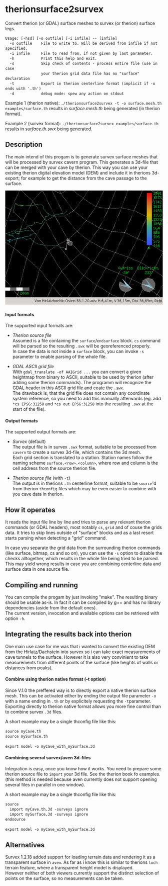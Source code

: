 # therionsurface2survex
Convert therion (or GDAL) surface meshes to survex (or therion) surface legs.

```
Usage: [-hsd] [-o outfile] [-i infile] -- [infile]
  -o outfile    File to write to. Will be derived from infile if not specified.  
  -i infile     File to read from, if not given by last parameter. 
  -h            Print this help and exit.
  -s            Skip check of contents - process entire file (use in case
                your therion grid data file has no "surface" declaration
  -t            Export in therion centerline format (implicit if -o ends with '.th')
  -d            debug mode: spew any action on stdout
```
 
Example 1 (therion native): `./therionsurface2survex -t -o surface.mesh.th examples/surface.th`
results in *surface.mesh.th* being generated (in therion format).
 
Example 2 (survex format):  `./therionsurface2survex examples/surface.th`
results in *surface.th.swx* being generated.


## Description
The main intend of this progam is to generate survex surface meshes that will
be processed by survex cavern program. This generates a 3d-file that can be
merged with your cave by therion. This way you can use your existing therion digital elevation
model (DEM) and include it in therions 3d-export; for example to get the distance
from the cave passage to the surface.

![Screenshot from Hirlatzhöhle made with V.0.10](example/screenshot_0.10.png)


#### Input formats
The supported input formats are:

- _Therion source file_  
Assumed is a file containing the `surface`/`endsurface` block. `cs` command will be parsed so the resulting `.swx` will be georeferenced properly.  
In case the data is not inside a `surface` block, you can invoke `-s` parameter to enable parsing of the whole file.

- _GDAL ASCII grid file_  
With `gdal_translate -of AAIGrid ...` you can convert a given heightmap from binary to ASCII, suitable to be used by therion (after adding some therion commands). The programm will recognize the GDAL header in this ASCII grid file and ceate the `.swx`.  
The drawback is, that the grid file does not contain any coordinate system reference, so you need to add this manually afterwards (eg. add `*cs EPSG:31258` and `*cs out EPSG:31258` into the resulting `.swx` at the start of the file).


#### Output formats
The supported output formats are:

- _Survex_ (default)  
The output file is in survex `.swx` format, suitable to be processed from
`cavern` to create a survex 3d-file, which contains the 3d mesh.  
Each grid section is translated to a station. Station names follow the
naming scheme `surface.<row>.<column>`, where row and column is the cell address
from the source therion file.

- _Therion source file_ (with `-t`)  
The output is in therions `.th` centerline format, suitable to be `source`'d
from therion `thconfig` files which may be even easier to combine with
you cave data in therion.


## How it operates
It reads the input file line by line and tries to parse any relevant therion
commands (or GDAL headers), most notably `cs`, `grid` and of couse the grids data.
It tries to skip lines outside of "surface" blocks and as a last resort starts
parsing when detecting a "grid" command.

In case you separate the grid data from the surrounding therion commands (like
surface, bitmap, cs and so on), you can use the `-s` option to disable the
checks alltogether, which results in the whole file being tried to be parsed.
This may yield wrong results in case you are combining centerline data and
surface data in one source file.


## Compiling and running
You can compile the progam by just invoking "make". The resulting binary should
be usable as-is. In fact it can be compiled by g++ and has no library dependencies
(aside from the default ones).  
The current version, invocation and available options can be retrieved with
option `-h`.


## Integrating the results back into therion
One main use case for me was that i wanted to convert the existing DEM from the
Hirlatz/Dachstein into survex so i can take exact measurements of cave tunnels
to the surface. However it is also very convinient to take measurements from
different points of the surface (like heights of walls or distances from peaks).

#### Combine using therion native format (-t option)
Since V.1.0 the preffered way is to directly export a native therion surface mesh.
This can be activated either by ending the output file parameter `-o` with a name
ending in `.th` or by explicitely requesting the `-t`parameter.  
Exporting directly to therion native format allows you more fine control than to
combine survex `.3d` files.

A short example may be a single thconfig file like this:
```
source myCave.th
source mySurface.th

export model -o myCave_with_mySurface.3d
```

#### Combining several survex/aven 3d-files
Integration is easy, once you know how it works. You need to prepare some
therion source file to `import` your 3d file. See the therion book fo examples.  
(this method is needed because aven currently does not support opening
several files in parallel in one window).

A short example may be a single thconfig file like this:
```
source
  import myCave.th.3d -surveys ignore
  import mySurface.3d -surveys ignore
endsource

export model -o myCave_with_mySurface.3d
```


## Alternatives
Survex 1.2.18 added support for loading terrain data and rendering it as a transparent surface in `aven`. As far as i know this is similar to therions `loch` terrain feature, where a transparent height model is displayed.  
However neither of both viewers currently support the distinct selection of points on the surface, so no measurements can be taken.

